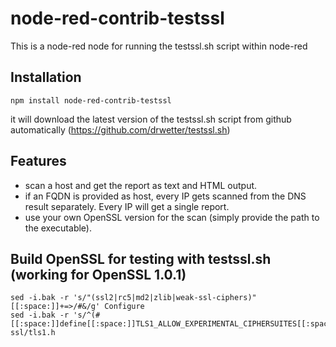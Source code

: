 # node-red-contrib-testssl
This is a node-red node for running the testssl.sh script within node-red

## Installation
```
npm install node-red-contrib-testssl
```
it will download the latest version of the testssl.sh script from github automatically (https://github.com/drwetter/testssl.sh)

## Features
- scan a host and get the report as text and HTML output.
- if an FQDN is provided as host, every IP gets scanned from the DNS result separately. Every IP will get a single report.
- use your own OpenSSL version for the scan (simply provide the path to the executable).

## Build OpenSSL for testing with testssl.sh (working for OpenSSL 1.0.1)
```
sed -i.bak -r 's/"(ssl2|rc5|md2|zlib|weak-ssl-ciphers)"[[:space:]]+=>/#&/g' Configure
sed -i.bak -r 's/^(#[[:space:]]define[[:space:]]TLS1_ALLOW_EXPERIMENTAL_CIPHERSUITES[[:space:]]+)0/\11/' ssl/tls1.h
```
